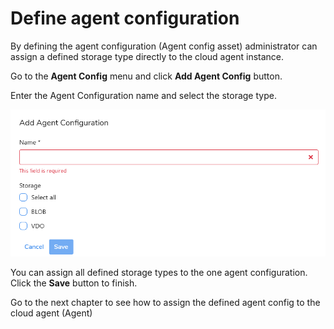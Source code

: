 # Define agent configuration

By defining the agent configuration \(Agent config asset\) administrator can assign a defined storage type directly to the cloud agent instance. 

Go to the **Agent Config** menu and click **Add Agent Config** button.

Enter the Agent Configuration name and select the storage type.

![](../../.gitbook/assets/image%20%2811%29.png)

You can assign all defined storage types to the one agent configuration. Click the **Save** button to finish.

Go to the next chapter to see how to assign the defined agent config to the cloud agent \(Agent\)

